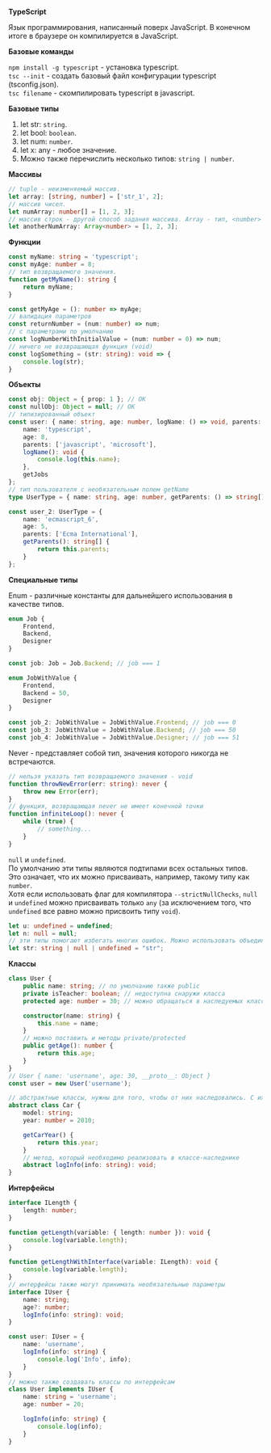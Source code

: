 **TypeScript**

Язык программирования, написанный поверх JavaScript. В конечном итоге в браузере он компилируется в JavaScript.

**Базовые команды**

`npm install -g typescript` - установка typescript.<br>
`tsc --init` - создать базовый файл конфигурации typescript (tsconfig.json).<br>
`tsc filename` - скомпилировать typescript в javascript.

**Базовые типы**

1. let str: `string`.
2. let bool: `boolean`.
3. let num: `number`.
4. let x: any - любое значение.
5. Можно также перечислить несколько типов: `string | number`.

**Массивы**

```ts
// tuple - неизменяемый массив.
let array: [string, number] = ['str_1', 2];
// массив чисел.
let numArray: number[] = [1, 2, 3];
// массив строк - другой способ задания массива. Array - тип, <number> - из чего состоит.
let anotherNumArray: Array<number> = [1, 2, 3];
```

**Функции**

```ts
const myName: string = 'typescript';
const myAge: number = 8;
// тип возвращаемого значения.
function getMyName(): string {
    return myName;
}

const getMyAge = (): number => myAge;
// валидация параметров
const returnNumber = (num: number) => num;
// с параметрами по умолчанию
const logNumberWithInitialValue = (num: number = 0) => num;
// ничего не возвращающая функция (void)
const logSomething = (str: string): void => {
    console.log(str);
}
```

**Объекты**

```ts
const obj: Object = { prop: 1 }; // OK
const nullObj: Object = null; // OK
// типизированный объект
const user: { name: string, age: number, logName: () => void, parents: string[] } = {
    name: 'typescript',
    age: 8,
    parents: ['javascript', 'microsoft'],
    logName(): void {
        console.log(this.name);
    },
    getJobs
};
// тип пользователя с необязательным полем getName
type UserType = { name: string, age: number, getParents: () => string[], parents: string[], getName?: () => string }

const user_2: UserType = {
    name: 'ecmascript_6',
    age: 5,
    parents: ['Ecma International'],
    getParents(): string[] {
        return this.parents;
    }
};
```

**Специальные типы**

Enum - различные константы для дальнейшего использования в качестве типов.

```ts
enum Job {
    Frontend,
    Backend,
    Designer
}

const job: Job = Job.Backend; // job === 1

enum JobWithValue {
    Frontend,
    Backend = 50,
    Designer
}

const job_2: JobWithValue = JobWithValue.Frontend; // job === 0
const job_3: JobWithValue = JobWithValue.Backend; // job === 50
const job_4: JobWithValue = JobWithValue.Designer; // job === 51
```

Never - представляет собой тип, значения которого никогда не встречаются.

```ts
// нельзя указать тип возвращаемого значения - void
function throwNewError(err: string): never {
    throw new Error(err);
}
// функция, возвращающая never не имеет конечной точки
function infiniteLoop(): never {
    while (true) {
        // something...
    }
}
```

`null` и `undefined`.<br>
По умолчанию эти типы являются подтипами всех остальных типов.<br>
Это означает, что их можно присваивать, например, такому типу как `number`.<br>
Хотя если использовать флаг для компилятора `--strictNullChecks`, `null` и `undefined` можно присваивать только `any` (за исключением того, что `undefined` все равно можно присвоить типу `void`).<br>

```ts
let u: undefined = undefined;
let n: null = null;
// эти типы помогают избегать многих ошибок. Можно использовать объединение:
let str: string | null | undefined = "str";
```

**Классы**

```ts
class User {
    public name: string; // по умолчанию также public
    private isTeacher: boolean; // недоступна снаружи класса
    protected age: number = 30; // можно обращаться в наследуемых классах

    constructor(name: string) {
        this.name = name;
    }
    // можно поставить и методы private/protected
    public getAge(): number {
        return this.age;
    }
}
// User { name: 'username', age: 30, __proto__: Object }
const user = new User('username');
```

```ts
// абстрактные классы, нужны для того, чтобы от них наследовались. С их помощью нельзя создавать объекты
abstract class Car {
    model: string;
    year: number = 2010;

    getCarYear() {
        return this.year; 
    }
    // метод, который необходимо реализовать в классе-наследнике
    abstract logInfo(info: string): void;
}
```

**Интерфейсы**

```ts
interface ILength {
    length: number;
}

function getLength(variable: { length: number }): void {
    console.log(variable.length);
}

function getLengthWithInterface(variable: ILength): void {
    console.log(variable.length);
}
// интерфейсы также могут принимать необязательные параметры
interface IUser {
    name: string;
    age?: number;
    logInfo(info: string): void;
}

const user: IUser = {
    name: 'username',
    logInfo(info: string) {
        console.log('Info', info);
    }
}
// можно также создавать классы по интерфейсам
class User implements IUser {
    name: string = 'username';
    age: number = 20;

    logInfo(info: string) {
        console.log(info);
    }
}
```